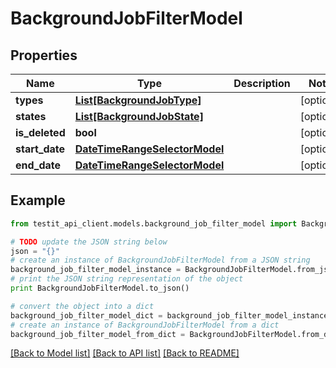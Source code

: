 # BackgroundJobFilterModel


## Properties
Name | Type | Description | Notes
------------ | ------------- | ------------- | -------------
**types** | [**List[BackgroundJobType]**](BackgroundJobType.md) |  | [optional] 
**states** | [**List[BackgroundJobState]**](BackgroundJobState.md) |  | [optional] 
**is_deleted** | **bool** |  | [optional] 
**start_date** | [**DateTimeRangeSelectorModel**](DateTimeRangeSelectorModel.md) |  | [optional] 
**end_date** | [**DateTimeRangeSelectorModel**](DateTimeRangeSelectorModel.md) |  | [optional] 

## Example

```python
from testit_api_client.models.background_job_filter_model import BackgroundJobFilterModel

# TODO update the JSON string below
json = "{}"
# create an instance of BackgroundJobFilterModel from a JSON string
background_job_filter_model_instance = BackgroundJobFilterModel.from_json(json)
# print the JSON string representation of the object
print BackgroundJobFilterModel.to_json()

# convert the object into a dict
background_job_filter_model_dict = background_job_filter_model_instance.to_dict()
# create an instance of BackgroundJobFilterModel from a dict
background_job_filter_model_from_dict = BackgroundJobFilterModel.from_dict(background_job_filter_model_dict)
```
[[Back to Model list]](../README.md#documentation-for-models) [[Back to API list]](../README.md#documentation-for-api-endpoints) [[Back to README]](../README.md)


